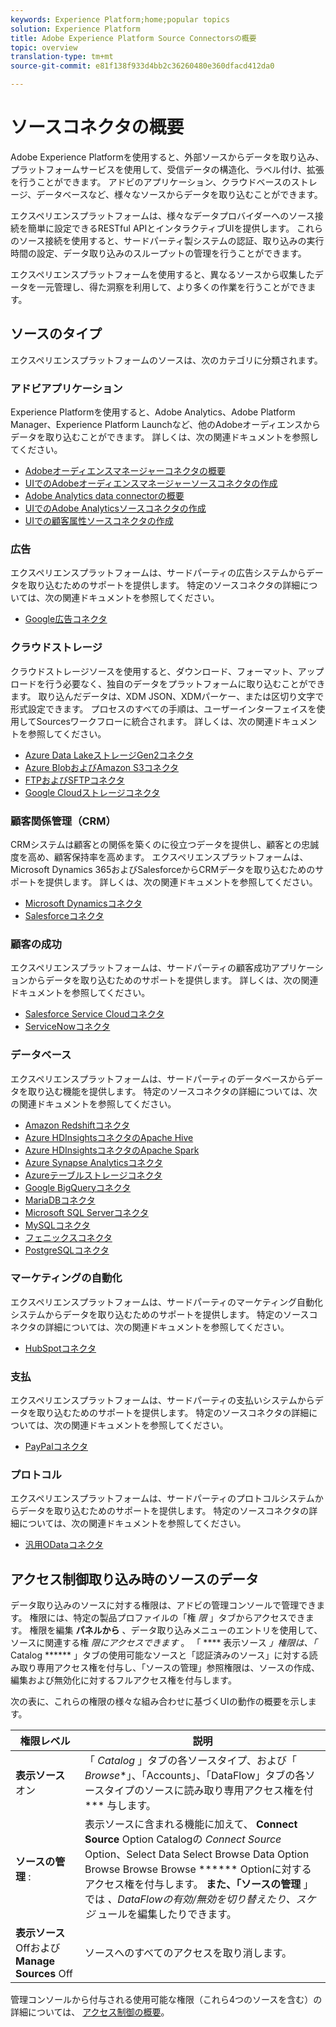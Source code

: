 ```yaml
---
keywords: Experience Platform;home;popular topics
solution: Experience Platform
title: Adobe Experience Platform Source Connectorsの概要
topic: overview
translation-type: tm+mt
source-git-commit: e81f138f933d4bb2c36260480e360dfacd412da0

---
```



# ソースコネクタの概要

Adobe Experience Platformを使用すると、外部ソースからデータを取り込み、プラットフォームサービスを使用して、受信データの構造化、ラベル付け、拡張を行うことができます。 アドビのアプリケーション、クラウドベースのストレージ、データベースなど、様々なソースからデータを取り込むことができます。

エクスペリエンスプラットフォームは、様々なデータプロバイダーへのソース接続を簡単に設定できるRESTful APIとインタラクティブUIを提供します。 これらのソース接続を使用すると、サードパーティ製システムの認証、取り込みの実行時間の設定、データ取り込みのスループットの管理を行うことができます。

エクスペリエンスプラットフォームを使用すると、異なるソースから収集したデータを一元管理し、得た洞察を利用して、より多くの作業を行うことができます。

## ソースのタイプ

エクスペリエンスプラットフォームのソースは、次のカテゴリに分類されます。

### アドビアプリケーション

Experience Platformを使用すると、Adobe Analytics、Adobe Platform Manager、Experience Platform Launchなど、他のAdobeオーディエンスからデータを取り込むことができます。 詳しくは、次の関連ドキュメントを参照してください。

- [Adobeオーディエンスマネージャーコネクタの概要](connectors/adobe-applications/audience-manager.md)
- [UIでのAdobeオーディエンスマネージャーソースコネクタの作成](./tutorials/ui/create/adobe-applications/audience-manager.md)
- [Adobe Analytics data connectorの概要](connectors/adobe-applications/analytics.md)
- [UIでのAdobe Analyticsソースコネクタの作成](./tutorials/ui/create/adobe-applications/analytics.md)
- [UIでの顧客属性ソースコネクタの作成](./tutorials/ui/create/adobe-applications/customer-attributes.md)

### 広告

エクスペリエンスプラットフォームは、サードパーティの広告システムからデータを取り込むためのサポートを提供します。 特定のソースコネクタの詳細については、次の関連ドキュメントを参照してください。

- [Google広告コネクタ](connectors/advertising/ads.md)

### クラウドストレージ

クラウドストレージソースを使用すると、ダウンロード、フォーマット、アップロードを行う必要なく、独自のデータをプラットフォームに取り込むことができます。 取り込んだデータは、XDM JSON、XDMパーケー、または区切り文字で形式設定できます。 プロセスのすべての手順は、ユーザーインターフェイスを使用してSourcesワークフローに統合されます。 詳しくは、次の関連ドキュメントを参照してください。

- [Azure Data LakeストレージGen2コネクタ](connectors/cloud-storage/adls-gen2.md)
- [Azure BlobおよびAmazon S3コネクタ](connectors/cloud-storage/blob-s3.md)
- [FTPおよびSFTPコネクタ](connectors/cloud-storage/ftp-sftp.md)
- [Google Cloudストレージコネクタ](connectors/cloud-storage/google-cloud-storage.md)

### 顧客関係管理（CRM）

CRMシステムは顧客との関係を築くのに役立つデータを提供し、顧客との忠誠度を高め、顧客保持率を高めます。 エクスペリエンスプラットフォームは、Microsoft Dynamics 365およびSalesforceからCRMデータを取り込むためのサポートを提供します。 詳しくは、次の関連ドキュメントを参照してください。

- [Microsoft Dynamicsコネクタ](connectors/crm/ms-dynamics.md)
- [Salesforceコネクタ](connectors/crm/salesforce.md)

### 顧客の成功

エクスペリエンスプラットフォームは、サードパーティの顧客成功アプリケーションからデータを取り込むためのサポートを提供します。 詳しくは、次の関連ドキュメントを参照してください。

- [Salesforce Service Cloudコネクタ](connectors/customer-success/salesforce-service-cloud.md)
- [ServiceNowコネクタ](connectors/customer-success/servicenow.md)

### データベース

エクスペリエンスプラットフォームは、サードパーティのデータベースからデータを取り込む機能を提供します。 特定のソースコネクタの詳細については、次の関連ドキュメントを参照してください。

- [Amazon Redshiftコネクタ](connectors/databases/redshift.md)
- [Azure HDInsightsコネクタのApache Hive](connectors/databases/hive.md)
- [Azure HDInsightsコネクタのApache Spark](connectors/databases/spark.md)
- [Azure Synapse Analyticsコネクタ](connectors/databases/synapse-analytics.md)
- [Azureテーブルストレージコネクタ](connectors/databases/ats.md)
- [Google BigQueryコネクタ](connectors/databases/bigquery.md)
- [MariaDBコネクタ](connectors/databases/mariadb.md)
- [Microsoft SQL Serverコネクタ](connectors/databases/sql-server.md)
- [MySQLコネクタ](connectors/databases/mysql.md)
- [フェニックスコネクタ](connectors/databases/phoenix.md)
- [PostgreSQLコネクタ](connectors/databases/postgres.md)

### マーケティングの自動化

エクスペリエンスプラットフォームは、サードパーティのマーケティング自動化システムからデータを取り込むためのサポートを提供します。 特定のソースコネクタの詳細については、次の関連ドキュメントを参照してください。

- [HubSpotコネクタ](connectors/marketing-automation/hubspot.md)

### 支払

エクスペリエンスプラットフォームは、サードパーティの支払いシステムからデータを取り込むためのサポートを提供します。 特定のソースコネクタの詳細については、次の関連ドキュメントを参照してください。

- [PayPalコネクタ](connectors/payments/paypal.md)

### プロトコル

エクスペリエンスプラットフォームは、サードパーティのプロトコルシステムからデータを取り込むためのサポートを提供します。 特定のソースコネクタの詳細については、次の関連ドキュメントを参照してください。

- [汎用ODataコネクタ](connectors/protocols/odata.md)

## アクセス制御取り込み時のソースのデータ

データ取り込みのソースに対する権限は、アドビの管理コンソールで管理できます。 権限には、特定の製品プロファイルの「権 *限* 」タブからアクセスできます。 権限を編集 **パネルから** 、データ取り込みメニューのエントリを使用して、ソースに関連する権 *限にアクセスできます* 。 「 **** 表示ソース *」権限は、「* Catalog ****** 」タブの使用可能なソースと「認証済みのソース」に対する読み取り専用アクセス権を付与し、「ソースの管理」参照権限は、ソースの作成、編集および無効化に対するフルアクセス権を付与します。

次の表に、これらの権限の様々な組み合わせに基づくUIの動作の概要を示します。

| 権限レベル | 説明 |
| ---- | ----|
| **表示ソース** オン | 「 *Catalog* 」タブの各ソースタイプ、および「 *Browse**」、「Accounts」、「DataFlow」タブの各ソースタイプのソースに読み取り専用アクセス権を付*** 与します。 |
| **ソースの管理** : | 表示ソースに含まれる機能に加えて、 **Connect Source** Option Catalogの *Connect Source* Option、Select Data Select Browse Data Option Browse Browse Browse ****** Optionに対するアクセス権を付与します。 **また、「ソースの管理** 」では *、DataFlowの有効/無効を切り替えたり、スケジ* ュールを編集したりできます。 |
| **表示ソース** Offおよび **Manage Sources** Off | ソースへのすべてのアクセスを取り消します。 |

管理コンソールから付与される使用可能な権限（これら4つのソースを含む）の詳細については、 [アクセス制御の概要](../access-control/home.md)。
